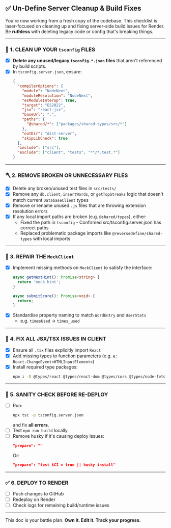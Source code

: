  ## ✅ Un-Define Server Cleanup & Build Fixes

You're now working from a fresh copy of the codebase. This checklist is laser-focused on cleaning up and fixing server-side build issues for Render. Be **ruthless** with deleting legacy code or config that's breaking things. 

---

### 🧼 1. CLEAN UP YOUR `tsconfig` FILES

- [x] **Delete any unused/legacy `tsconfig.*.json` files** that aren't referenced by build scripts.
- [x] In `tsconfig.server.json`, ensure:
  ```json
  {
    "compilerOptions": {
      "module": "NodeNext",
      "moduleResolution": "NodeNext",
      "esModuleInterop": true,
      "target": "ES2022",
      "jsx": "react-jsx",
      "baseUrl": ".",
      "paths": {
        "@shared/*": ["packages/shared-types/src/*"]
      },
      "outDir": "dist-server",
      "skipLibCheck": true
    },
    "include": ["src"],
    "exclude": ["client", "tests", "**/*.test.*"]
  }
  ```

---

### 🪓 2. REMOVE BROKEN OR UNNECESSARY FILES

- [x] Delete any broken/unused test files in `src/tests/`
- [x] Remove any `db.client`, `insertWords`, or `getTopStreaks` logic that doesn't match current `DatabaseClient` types
- [x] Remove or rename unused `.js` files that are throwing extension resolution errors
- [x] If any local import paths are broken (e.g. `@shared/types`), either:
  - Fixed the path in `tsconfig` - Confirmed src/tsconfig.server.json has correct paths
  - Replaced problematic package imports like `@reversedefine/shared-types` with local imports

---

### 🧠 3. REPAIR THE `MockClient`

- [x] Implement missing methods on `MockClient` to satisfy the interface:
  ```ts
  async getNextHint(): Promise<string> {
    return 'mock hint';
  }

  async submitScore(): Promise<void> {
    return;
  }
  ```
- [x] Standardise property naming to match `WordEntry` and `UserStats`
  - e.g. `timesUsed` → `times_used`

---

### 🔁 4. FIX ALL JSX/TSX ISSUES IN CLIENT

- [x] Ensure all `.tsx` files explicitly import `React`
- [x] Add missing types to function parameters (e.g. `e: React.ChangeEvent<HTMLInputElement>`) 
- [x] Install required type packages:
  ```bash
  npm i -D @types/react @types/react-dom @types/cors @types/node-fetch
  ```

---

### 🚦 5. SANITY CHECK BEFORE RE-DEPLOY

- [ ] Run:
  ```bash
  npx tsc -p tsconfig.server.json
  ```
  and fix **all errors**.
- [ ] Test `npm run build` locally.
- [ ] Remove husky if it's causing deploy issues:
  ```json
  "prepare": ""
  ```
  Or:
  ```json
  "prepare": "test $CI = true || husky install"
  ```

---

### ✅ 6. DEPLOY TO RENDER

- [ ] Push changes to GitHub
- [ ] Redeploy on Render
- [ ] Check logs for remaining build/runtime issues

---

This doc is your battle plan. **Own it. Edit it. Track your progress.**

